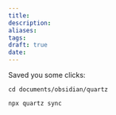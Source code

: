```yaml
---
title: 
description:
aliases:
tags:
draft: true
date:
---
```

Saved you some clicks:
```
cd documents/obsidian/quartz
```
```
npx quartz sync
```